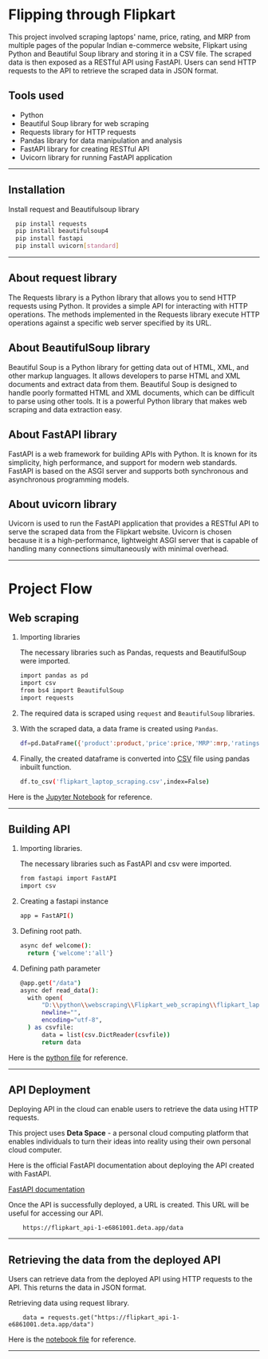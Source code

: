 
# Flipping through Flipkart

This project involved scraping laptops' name, price, rating, and MRP from multiple pages of the popular Indian e-commerce website, Flipkart using Python and Beautiful Soup library and storing it in a CSV file. The scraped data is then exposed as a RESTful API using FastAPI. Users can send HTTP requests to the API to retrieve the scraped data in JSON format.


## Tools used
- Python 
- Beautiful Soup library for web scraping
- Requests library for HTTP requests
- Pandas library for data manipulation and analysis
- FastAPI library for creating RESTful API
- Uvicorn library for running FastAPI application
---


## Installation

Install request and Beautifulsoup library

```bash
  pip install requests
  pip install beautifulsoup4
  pip install fastapi
  pip install uvicorn[standard]
```
---
## About request library

The Requests library is a Python library that allows you to send HTTP requests using Python. It provides a simple API for interacting with HTTP operations. The methods implemented in the Requests library execute HTTP operations against a specific web server specified by its URL.

## About BeautifulSoup library

Beautiful Soup is a Python library for getting data out of HTML, XML, and other markup languages. It allows developers to parse HTML and XML documents and extract data from them. Beautiful Soup is designed to handle poorly formatted HTML and XML documents, which can be difficult to parse using other tools. It is a powerful Python library that makes web scraping and data extraction easy.

## About FastAPI library

FastAPI is a web framework for building APIs with Python. It is known for its simplicity, high performance, and support for modern web standards. FastAPI is based on the ASGI server and supports both synchronous and asynchronous programming models.

## About uvicorn library

Uvicorn is used to run the FastAPI application that provides a RESTful API to serve the scraped data from the Flipkart website. Uvicorn is chosen because it is a high-performance, lightweight ASGI server that is capable of handling many connections simultaneously with minimal overhead.

---
# Project Flow

## <b>Web scraping</b>

 1) Importing libraries

    The necessary libraries such as Pandas, requests and BeautifulSoup were imported.

    ```` bash
    import pandas as pd
    import csv
    from bs4 import BeautifulSoup 
    import requests
    ````

2) The required data is scraped using `request` and `BeautifulSoup` libraries.
3) With the scraped data, a data frame is created using `Pandas`.
    ````bash
    df=pd.DataFrame({'product':product,'price':price,'MRP':mrp,'ratings':rating})
    ````

4) Finally, the created dataframe is converted into [CSV](flipkart_laptop_scraping.csv) file using pandas inbuilt function.
    ````bash
    df.to_csv('flipkart_laptop_scraping.csv',index=False)
    ````

Here is the [Jupyter Notebook](flipkart_laptops_scraping.ipynb) for reference.

---

## <b>Building API</b> 

1) Importing libraries.

    The necessary libraries such as FastAPI and csv were imported.

    ```` bash
    from fastapi import FastAPI
    import csv
    ````
2)  Creating a fastapi instance
    ```bash
    app = FastAPI()
    ```
3) Defining root path.
    ```bash
    async def welcome():
      return {'welcome':'all'}   
    ```
4) Defining path parameter

    ``` bash
    @app.get("/data")
    async def read_data():
      with open(
          "D:\\python\\webscraping\\Flipkart_web_scraping\\flipkart_laptop_scraping.csv",
          newline="",
          encoding="utf-8",
      ) as csvfile:
          data = list(csv.DictReader(csvfile))
          return data
      ```

Here is the [python file](/api/api.py) for reference.

---

## <b>API Deployment</b>

Deploying API in the cloud can enable users to retrieve the data using HTTP requests.

This project uses <b>Deta Space</b> - a personal cloud computing platform that enables individuals to turn their ideas into reality using their own personal cloud computer. 

Here is the official FastAPI documentation about deploying the API created with FastAPI.

[FastAPI documentation](https://fastapi.tiangolo.com/deployment/deta/)


Once the API is successfully deployed, a URL is created. This URL will be useful for accessing our API.
```
    https://flipkart_api-1-e6861001.deta.app/data
```
---
## <b>Retrieving the data from the deployed API</b>

Users can retrieve data from the deployed API using HTTP requests to the API. This returns the data in JSON format.

Retrieving data using request library.
```
    data = requests.get("https://flipkart_api-1-e6861001.deta.app/data")
```

Here is the [notebook file](retrieve_data_from_deployed_api.ipynb) for reference.

---
